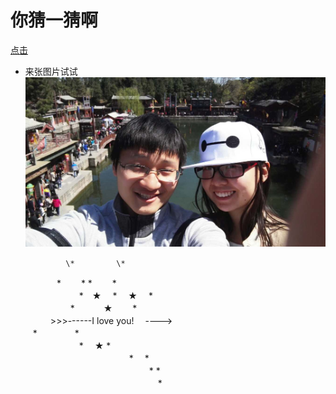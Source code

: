 你猜一猜啊
=====

[点击]( "鼠标往哪里放呢") </br>
* 来张图片试试
![](https://github.com/daidaixiaoxiao/images/raw/master/b.jpg)  


               \*　 　     \* 　
　　　　　 \*　　 \*   \*　　 \*</br>　 　　　
　　　   \*　★　 \*　    ★　   \*</br>　 　　　
　　     \*　　　   ★　　         \*</br>　 　　　
    \>\>\>------I love you!　 ----\></br>　 　
            \*　　　　        \*</br>　 　　　　
　　         \*　   ★       *</br>　 　　　　
　　　　　　　　\*　      \*</br>　 　　　　　　
　　　　　　　　 \*     \*</br>　 　　　　　　
　　　　　　　　  　\* 　　
